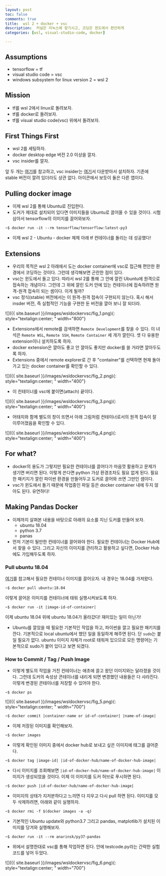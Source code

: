 ```yaml
---
layout: post
toc: false
comments: true
title:  wsl 2 + docker + vsc 
description:  커널은 리눅스에 맡기시고, 코딩은 윈도에서 편안하게
categories: [wsl, visual-studio-code, docker]

---
```



## Assumptions 

- tensorflow = tf 
- visual studio code = vsc 
- windows subsystem for linux version 2 = wsl 2 

## Mission 

- tf를 wsl 2에서 linux로 돌려보자. 
- tf를 docker로 돌려보자. 
- tf를 visual studio code(vsc) 위에서 돌려보자. 

## First Things First 

- wsl 2를 세팅하자. 
- docker desktop edge 버전 2.0 이상을 깔자.
- vsc insider를 깔자. 

앞 두 개는 [여기](https://anarinsk.github.io/lostineconomics-v2-1/wsl/2020/04/09/wsl2-walkthru.html)를 참고하고, vsc insider는 [여기](https://code.visualstudio.com/insiders/)서 다운받아서 설치하자. 기존에 stable 버전이 깔려 있더라도 상관 없다. 아이콘에서 보듯이 둘은 다른 앱이다. 

## Pulling docker image 

- 이제 wsl 2를 통해 Ubuntu로 진입한다. 
- 도커가 제대로 설치되어 있다면 이미지들을 Ubuntu로 끌어올 수 있을 것이다. 시험 삼아서 tensorflow의 이미지를 끌어와보자. 

```shell
~$ docker run -it --rm tensorflow/tensorflow:latest-py3
```
- 이제 wsl 2 - Ubuntu - docker 체제 아래 tf 컨테이너를 돌리는 데 성공했다!

## Extensions

- 우리의 목적은 wsl 2 아래에서 도는 docker container에 vsc로 접근해 편안한 환경에서 코딩하는 것이다. 그런데 생각해보면 곤란한 점이 있다. 
- vsc는 윈도에서 돌고 있다. 따라서 wsl 2를 통해 그 안에 깔린 Ubuntu에 원격으로 접속하는 개념이다. 그런데 그 위에 깔린 도커 안에 있는 컨테이너에 접속하려면 원격-원격 접속이 되는 셈이다. 이게 될까? 
- vsc 정식(stable) 버전에서는 이 원격-원격 접속이 구현되지 않는다. 혹시 해서 insder 버전, 즉 실험적인 기능을 구현한 둔 버전을 깔아 보니 잘 되더라.  

![]({{ site.baseurl }}/images/wsldockervsc/fig_1.png){: style="textalign:center; " width="800"}

-  Extensions에서 remote를 검색하면 `Remote Development`를 찾을 수 있다. 이 녀석은 `Remote WSL`, `Remote SSH`, `Remote Container` 세 개가 깔린다. 셋 다 유용한 extension이니 설치하도록 하자. 
- docker extension은 깔아도 좋고 안 깔아도 좋지만 docker를 쓸 거라면 깔아두도록 하자. 
- Extensions 중에서 remote explorer로 간 후 "container"를 선택하면 현재 돌아가고 있는 docker container를 확인할 수 있다.

![]({{ site.baseurl }}/images/wsldockervsc/fig_2.png){: style="textalign:center; " width="400"}
 
- 이 컨테이너를 vsc에 붙이면(attach) 끝이다. 

![]({{ site.baseurl }}/images/wsldockervsc/fig_3.png){: style="textalign:center; " width="400"}
 
- 어태치와 함께 별도의 창이 뜨면서 아래 그림처럼 컨테이너로서의 원격 접속이 잘 이루어졌음을 확인할 수 있다. 

![]({{ site.baseurl }}/images/wsldockervsc/fig_4.png){: style="textalign:center; " width="400"}

## For what? 

- docker의 용도가 그렇지만 필요한 컨테이너를 끌어다가 마음껏 활용하고 문제가 생기면 버리면 된다. 이렇게 쓴다면 python 가상 환경조차도 필요 없게 된다. 필요한 패키지가 깔린 파이썬 환경을 만들어두고 도커로 끌어와 쓰면 그만인 셈이다. 
- vsc가 윈도에서 돌기 때문에 작업중인 파일 등은 docker container 내에 두지 않아도 된다. 유연하다! 

## Making Pandas Docker 

- 이제까지 살펴본 내용을 바탕으로 아래의 요소를 지닌 도커를 만들어 보자. 
	- ubuntu 18.04 
	- python 3.7 
	- panas
- 먼저 기본이 될만한 컨테이너를 끌어와야 한다. 필요한 컨테이너는 Docker Hub에서 찾을 수 있다. 그리고 자신의 이미지를 관리하고 활용하고 싶다면, Docker Hub에도 가입해두도록 하자. 

### Pull ubuntu 18.04 

[여기](https://hub.docker.com/_/ubuntu?tab=tags)를 참고해서 필요한 컨테이너 이미지를 끌어오자. 내 경우는 18.04를 가져왔다. 

```shell
~$ docker pull ubuntu:18.04
```

이렇게 끌어온 이미지를 컨테이너에 태워 실행시켜보도록 하자. 

```shell
~$ docker run -it |image-id-of-container|
```

이제 ubuntu 18.04 위에 ubuntu 18.04가 올라갔다! 재미있는 일이 아닌가! 

- Ubuntu를 깔았을 때 필요한 기본적인 작업을 하고, 파이썬을 깔고 필요한 패키지를 깐다. 기본적으로 local ubuntu에서 했던 일을 동일하게 해주면 된다. 단 `sudo`는 붙일 필요가 없다. ubuntu 이미지 자체가 root로 태워져 있으므로 모든 명령어는 기본적으로 sudo가 붙어 있다고 보면 되겠다. 

### How to Commit / Tag / Push Image 

- 이렇게 별도의 작업을 거친 컨테이너는 애초에 끌고 왔던 이미지와는 달라졌을 것이다. 그런데 도커의 속성상 콘테이너를 내리게 되면 변경했던 내용들은 다 사라진다. 이렇게 변경된 콘테이너를 저장할 수 있어야 한다. 

```shell
~$ docker ps 
```

![]({{ site.baseurl }}/images/wsldockervsc/fig_5.png){: style="textalign:center; " width="700"}

```shell
~$ docker commit |container-name or id-of-container| |name-of-image|
```

- 이제 저장된 이미지를 확인해보자. 

```shell
~$ docker images 
```

- 이렇게 확인된 이미지 중에서 docker hub로 보내고 싶은 이미지에 태그를 걸어준다. 

```shell
~$ docker tag |image-id| |id-of-docker-hub/name-of-docker-hub-image| 
```

- 다시 이미지를 조회해보면 `|id-of-docker-hub/name-of-docker-hub-image|` 이미지가 생성되었을 것이다. 이제 이 이미지를 도커 허브로 푸시하면 된다. 

```shell
~$ docker push |id-of-docker-hub/name-of-docker-hub-image|
```

- 이미지의 상태가 지저분하다고 느끼면 다 지우고 다시 pull 하면 된다. 이미지를 모두 삭제하려면, 아래와 같이 실행하자. 

```shell
~$ docker rmi -f $(docker images -a -q)

```

- 기본적인 Ubuntu update와 python3.7 그리고 pandas, matplotlib가 설치된 이미지를 당겨와 실행해보자. 

```shell
~$ docker run -it --rm anarinsk/py37-pandas 
```

- 위에서 설명한대로 vsc를 통해 작업하면 된다. 안에  testcode.py라는 간략한 실험 코드를 넣어 두었다. 

![]({{ site.baseurl }}/images/wsldockervsc/fig_6.png){: style="textalign:center; " width="700"}
<!--stackedit_data:
eyJoaXN0b3J5IjpbLTk4NjE4NDU5OCwtMTI5NDkxNTQ5NCwxMj
A2MDEyNzk2LDM5ODI1NDc3NiwtNTYzMzU5MjQxLDE5MzM2OTM3
NTIsLTY0NTY2ODM3NCwtMjk0NTc0Mzk0LDE5NTY0ODM3MjMsNj
cwNzcyNDIxLDE1NDc5ODU1ODUsLTcxMDY1Mzc3NywxNTkzMjIw
NzUyLC0yMTYzNzI4MjBdfQ==
-->